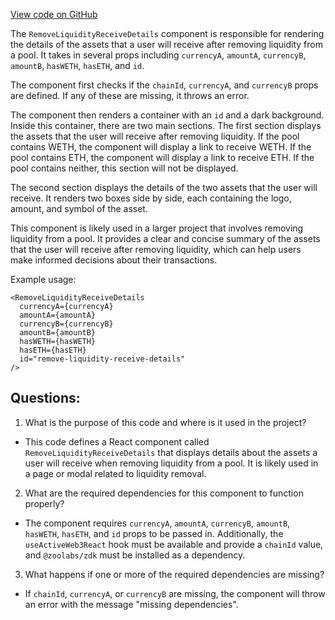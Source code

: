 [View code on GitHub](zoo-labs/zoo/blob/master/core/src/features/exchange-v1/liquidity/RemoveLiquidityReceiveDetails.tsx)

The `RemoveLiquidityReceiveDetails` component is responsible for rendering the details of the assets that a user will receive after removing liquidity from a pool. It takes in several props including `currencyA`, `amountA`, `currencyB`, `amountB`, `hasWETH`, `hasETH`, and `id`. 

The component first checks if the `chainId`, `currencyA`, and `currencyB` props are defined. If any of these are missing, it throws an error. 

The component then renders a container with an `id` and a dark background. Inside this container, there are two main sections. The first section displays the assets that the user will receive after removing liquidity. If the pool contains WETH, the component will display a link to receive WETH. If the pool contains ETH, the component will display a link to receive ETH. If the pool contains neither, this section will not be displayed. 

The second section displays the details of the two assets that the user will receive. It renders two boxes side by side, each containing the logo, amount, and symbol of the asset. 

This component is likely used in a larger project that involves removing liquidity from a pool. It provides a clear and concise summary of the assets that the user will receive after removing liquidity, which can help users make informed decisions about their transactions. 

Example usage:

```
<RemoveLiquidityReceiveDetails
  currencyA={currencyA}
  amountA={amountA}
  currencyB={currencyB}
  amountB={amountB}
  hasWETH={hasWETH}
  hasETH={hasETH}
  id="remove-liquidity-receive-details"
/>
```
## Questions: 
 1. What is the purpose of this code and where is it used in the project?
- This code defines a React component called `RemoveLiquidityReceiveDetails` that displays details about the assets a user will receive when removing liquidity from a pool. It is likely used in a page or modal related to liquidity removal.

2. What are the required dependencies for this component to function properly?
- The component requires `currencyA`, `amountA`, `currencyB`, `amountB`, `hasWETH`, `hasETH`, and `id` props to be passed in. Additionally, the `useActiveWeb3React` hook must be available and provide a `chainId` value, and `@zoolabs/zdk` must be installed as a dependency.

3. What happens if one or more of the required dependencies are missing?
- If `chainId`, `currencyA`, or `currencyB` are missing, the component will throw an error with the message "missing dependencies".